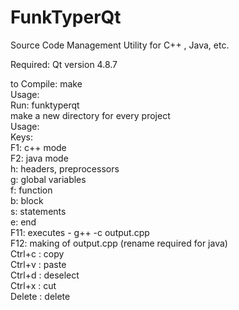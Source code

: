 # FunkTyperQt
Source Code Management Utility for C++ , Java, etc.

Required: Qt version 4.8.7

to Compile: make
<br>
Usage:<br>
Run: funktyperqt<br>
make a new directory for every project
<br>
Usage:<br>
Keys:<br>
F1: c++ mode<br>
F2: java mode<br>
h: headers, preprocessors<br>
g: global variables<br>
f: function<br>
b: block<br>
s: statements<br>
e: end<br>
F11: executes - g++ -c output.cpp <br>
F12: making of output.cpp (rename required for java)<br>
Ctrl+c : copy<br>
Ctrl+v : paste<br>
Ctrl+d : deselect<br>
Ctrl+x : cut<br>
Delete : delete<br>
